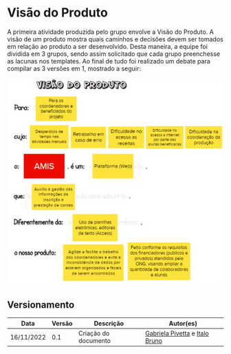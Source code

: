 # Visão do Produto

A primeira atividade produzida pelo grupo envolve a Visão do Produto. A visão de um produto mostra quais caminhos e decisões devem ser tomados em relação ao produto a ser desenvolvido. Desta maneira, a equipe foi dividida em 3 grupos, sendo assim solicitado que cada grupo preenchesse as lacunas nos templates. Ao final de tudo foi realizado um debate para compilar as 3 versões em 1, mostrado a seguir:

![Visão do Produto](../assets/visao_do_produto.png)

## Versionamento

| Data | Versão | Descrição | Autor(es) |
|------|--------|-----------|-----------|
| 16/11/2022 | 0.1 | Criação do documento | [Gabriela Pivetta](https://github.com/gabrielapivetta) e [Italo Bruno](https://github.com/ItaloBrunoM) |